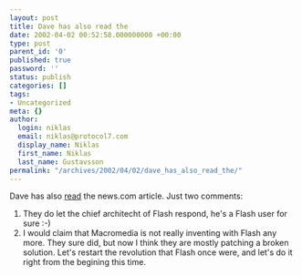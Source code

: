 ```yaml
---
layout: post
title: Dave has also read the
date: 2002-04-02 00:52:58.000000000 +00:00
type: post
parent_id: '0'
published: true
password: ''
status: publish
categories: []
tags:
- Uncategorized
meta: {}
author:
  login: niklas
  email: niklas@protocol7.com
  display_name: Niklas
  first_name: Niklas
  last_name: Gustavsson
permalink: "/archives/2002/04/02/dave_has_also_read_the/"
---
```

Dave has also [read](http://scriptingnews.userland.com/backissues/2002/04/01#la1ae9c78efd7c51d5a320ca81b3507c9) the news.com article. Just two comments:  
1. They do let the chief architecht of Flash respond, he's a Flash user for sure :-)  
2. I would claim that Macromedia is not really inventing with Flash any more. They sure did, but now I think they are mostly patching a broken solution. Let's restart the revolution that Flash once were, and let's do it right from the begining this time.

